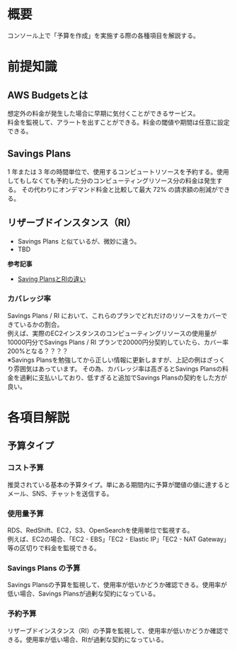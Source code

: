 # 概要
コンソール上で「予算を作成」を実施する際の各種項目を解説する。

# 前提知識
## AWS Budgetsとは
想定外の料金が発生した場合に早期に気付くことができるサービス。  
料金を監視して、アラートを出すことができる。料金の閾値や期間は任意に設定できる。

## Savings Plans
1 年または 3 年の時間単位で、使用するコンピュートリソースを予約する。使用してもしなくても予約した分のコンピューティングリソース分の料金は発生する。
その代わりにオンデマンド料金と比較して最大 72% の請求額の削減ができる。

## リザーブドインスタンス（RI）
- Savings Plans と似ているが、微妙に違う。  
- TBD  

**参考記事**  
- [Saving PlansとRIの違い](https://cloudnavi.nhn-techorus.com/archives/1738)

### カバレッジ率
Savings Plans / RI において、これらのプランでどれだけのリソースをカバーできているかの割合。  
例えば、実際のEC2インスタンスのコンピューティングリソースの使用量が10000円分でSavings Plans / RI プランで20000円分契約していたら、カバー率200%となる？？？？  
※Savings Plansを勉強してから正しい情報に更新しますが、上記の例はざっくり雰囲気はあっています。
その為、カバレッジ率は高ぎるとSavings Plansの料金を過剰に支払いしており、低すぎると追加でSavings Plansの契約をした方が良い。 

# 各項目解説
## 予算タイプ
### コスト予算
推奨されている基本の予算タイプ。単にある期間内に予算が閾値の値に達するとメール、SNS、チャットを送信する。

### 使用量予算
RDS、RedShift、EC2，S3、OpenSearchを使用単位で監視する。  
例えば、EC2の場合、「EC2 - EBS」「EC2 - Elastic IP」「EC2 - NAT Gateway」等の区切りで料金を監視できる。

### Savings Plans の予算
Savings Plansの予算を監視して、使用率が低いかどうか確認できる。使用率が低い場合、Savings Plansが過剰な契約になっている。

### 予約予算
リザーブドインスタンス（RI）の予算を監視して、使用率が低いかどうか確認できる。使用率が低い場合、RIが過剰な契約になっている。
